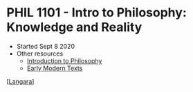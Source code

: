 # PHIL 1101 - Intro to Philosophy: Knowledge and Reality

- Started Sept 8 2020
- Other resources
  - [Introduction to Philosophy](http://homepages.wmich.edu/%7Ebaldner/introsyl.htm)
  - [Early Modern Texts](https://www.earlymoderntexts.com)

[[Langara]]

[//begin]: # "Autogenerated link references for markdown compatibility"
[Langara]: langara "Langara"
[//end]: # "Autogenerated link references"
